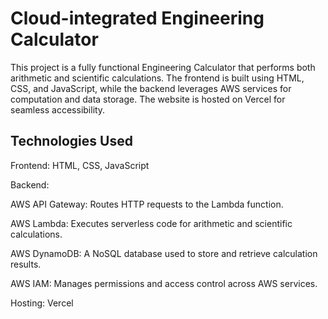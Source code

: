 # Cloud-integrated Engineering Calculator

This project is a fully functional Engineering Calculator that performs both arithmetic and scientific calculations. The frontend is built using HTML, CSS, and JavaScript, while the backend leverages AWS services for computation and data storage. The website is hosted on Vercel for seamless accessibility.

## Technologies Used
Frontend: HTML, CSS, JavaScript

Backend:

AWS API Gateway: Routes HTTP requests to the Lambda function.

AWS Lambda: Executes serverless code for arithmetic and scientific calculations.

AWS DynamoDB: A NoSQL database used to store and retrieve calculation results.

AWS IAM: Manages permissions and access control across AWS services.

Hosting: Vercel
